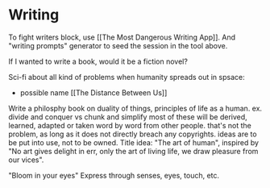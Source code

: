 # Writing

To fight writers block, use [[The Most Dangerous Writing App]].
And "writing prompts" generator to seed the session in the tool above.

If I wanted to write a book, would it be a fiction novel?

Sci-fi about all kind of problems when humanity spreads out in spsace:
- possible name [[The Distance Between Us]]

Write a philosphy book on duality of things, principles of life as a human.
ex. divide and conquer vs chunk and simplify
most of these will be derived, learned, adapted or taken word by word from other people.
that's not the problem, as long as it does not directly breach any copyrights.
ideas are to be put into use, not to be owned.
Title idea: "The art of human", inspired by "No art gives delight in err, only the art of living life, we draw pleasure from our vices".


"Bloom in your eyes"
Express through senses, eyes, touch, etc.
